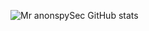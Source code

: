 ![Mr anonspySec GitHub stats](https://github-readme-stats.vercel.app/api?username=micho101&show_icons=true&theme=radical)
